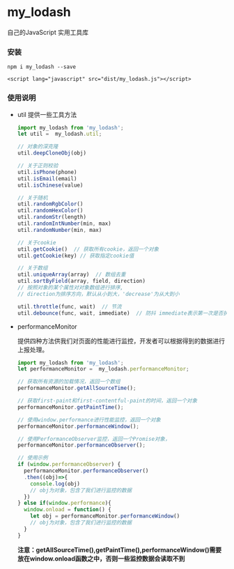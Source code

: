 # my_lodash
 自己的JavaScript 实用工具库

### 安装
`npm i my_lodash --save`

`<script lang="javascript" src="dist/my_lodash.js"></script>`

### 使用说明

- util
  提供一些工具方法
  ```javascript
  import my_lodash from 'my_lodash';
  let util =  my_lodash.util;

  // 对象的深克隆
  util.deepCloneObj(obj)

  // 关于正则校验
  util.isPhone(phone)
  util.isEmail(email)
  util.isChinese(value)

  // 关于随机
  util.randomRgbColor()
  util.randomHexColor()
  util.randomStr(length)
  util.randomIntNumber(min, max)
  util.randomNumber(min, max)

  // 关于cookie
  util.getCookie()  // 获取所有cookie，返回一个对象
  util.getCookie(key) // 获取指定cookie值

  // 关于数组
  util.uniqueArray(array)  // 数组去重
  util.sortByField(array, field, direction) 
  // 按照对象的某个属性对对象数组进行排序,
  // direction为排序方向，默认从小到大，'decrease'为从大到小

  util.throttle(func, wait)  // 节流
  util.debounce(func, wait, immediate)  // 防抖 immediate表示第一次是否执行，true执行，false不执行
  ```
- performanceMonitor

  提供四种方法供我们对页面的性能进行监控，开发者可以根据得到的数据进行上报处理。
  ```javascript
  import my_lodash from 'my_lodash';
  let performanceMonitor =  my_lodash.performanceMonitor;

  // 获取所有资源的加载情况，返回一个数组
  performanceMonitor.getAllSourceTime();

  // 获取first-paint和first-contentful-paint的时间，返回一个对象
  performanceMonitor.getPaintTime();

  // 使用window.performance进行性能监控，返回一个对象
  performanceMonitor.performanceWindow();

  // 使用PerformanceObserver监控，返回一个Promise对象，
  performanceMonitor.performanceObserver();
  
  // 使用示例
  if (window.performanceObserver) {
    performanceMonitor.performanceObserver()
    .then((obj)=>{
      console.log(obj)   
      // obj为对象，包含了我们进行监控的数据
    })
  } else if(window.performance){
    window.onload = function() {
      let obj = performanceMonitor.performanceWindow() 
      // obj为对象，包含了我们进行监控的数据
    }
  }
  ```
  **注意：getAllSourceTime(),getPaintTime(),performanceWindow()需要放在window.onload函数之中，否则一些监控数据会读取不到**


